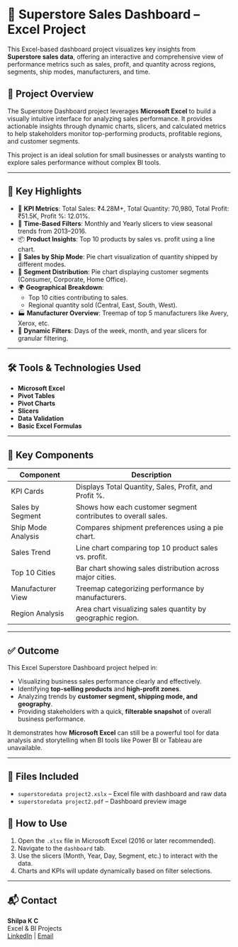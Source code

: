 # 🛒 Superstore Sales Dashboard – Excel Project

This Excel-based dashboard project visualizes key insights from **Superstore sales data**, offering an interactive and comprehensive view of performance metrics such as sales, profit, and quantity across regions, segments, ship modes, manufacturers, and time.

## 📌 Project Overview

The Superstore Dashboard project leverages **Microsoft Excel** to build a visually intuitive interface for analyzing sales performance. It provides actionable insights through dynamic charts, slicers, and calculated metrics to help stakeholders monitor top-performing products, profitable regions, and customer segments.

This project is an ideal solution for small businesses or analysts wanting to explore sales performance without complex BI tools.

---

## 🔑 Key Highlights

- 🧮 **KPI Metrics**: Total Sales: ₹4.28M+, Total Quantity: 70,980, Total Profit: ₹51.5K, Profit %: 12.01%.
- 📅 **Time-Based Filters**: Monthly and Yearly slicers to view seasonal trends from 2013–2016.
- 📦 **Product Insights**: Top 10 products by sales vs. profit using a line chart.
- 🚚 **Sales by Ship Mode**: Pie chart visualization of quantity shipped by different modes.
- 👥 **Segment Distribution**: Pie chart displaying customer segments (Consumer, Corporate, Home Office).
- 🌍 **Geographical Breakdown**:
  - Top 10 cities contributing to sales.
  - Regional quantity sold (Central, East, South, West).
- 🏭 **Manufacturer Overview**: Treemap of top 5 manufacturers like Avery, Xerox, etc.
- 🧭 **Dynamic Filters**: Days of the week, month, and year slicers for granular filtering.

---

## 🛠️ Tools & Technologies Used

- **Microsoft Excel**
- **Pivot Tables**
- **Pivot Charts**
- **Slicers**
- **Data Validation**
- **Basic Excel Formulas**

---

## 📌 Key Components

| Component           | Description                                                                 |
|---------------------|-----------------------------------------------------------------------------|
| KPI Cards           | Displays Total Quantity, Sales, Profit, and Profit %.                       |
| Sales by Segment    | Shows how each customer segment contributes to overall sales.               |
| Ship Mode Analysis  | Compares shipment preferences using a pie chart.                            |
| Sales Trend         | Line chart comparing top 10 product sales vs. profit.                       |
| Top 10 Cities       | Bar chart showing sales distribution across major cities.                   |
| Manufacturer View   | Treemap categorizing performance by manufacturers.                          |
| Region Analysis     | Area chart visualizing sales quantity by geographic region.                 |

---

## ✅ Outcome

This Excel Superstore Dashboard project helped in:

- Visualizing business sales performance clearly and effectively.
- Identifying **top-selling products** and **high-profit zones**.
- Analyzing trends by **customer segment, shipping mode, and geography**.
- Providing stakeholders with a quick, **filterable snapshot** of overall business performance.

It demonstrates how **Microsoft Excel** can still be a powerful tool for data analysis and storytelling when BI tools like Power BI or Tableau are unavailable.

---
## 📁 Files Included
- `superstoredata project2.xslx` – Excel file with dashboard and raw data
- `superstoredata project2.pdf` – Dashboard preview image


## 📂 How to Use

1. Open the `.xlsx` file in Microsoft Excel (2016 or later recommended).
2. Navigate to the `dashboard` tab.
3. Use the slicers (Month, Year, Day, Segment, etc.) to interact with the data.
4. Charts and KPIs will update dynamically based on filter selections.

---

## 📬 Contact

**Shilpa K C**  
Excel & BI Projects  
[LinkedIn](https://www.linkedin.com/in/your-profile) | [Email](mailto:your.email@example.com)
